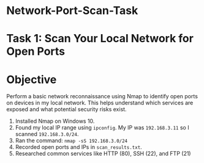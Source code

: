 # Network-Port-Scan-Task
# Task 1: Scan Your Local Network for Open Ports

# Objective
Perform a basic network reconnaissance using Nmap to identify open ports on devices in my local network. This helps understand which services are exposed and what potential security risks exist.



1. Installed Nmap on Windows 10.
2. Found my local IP range using `ipconfig`. My IP was `192.168.3.11` so I scanned `192.168.3.0/24`.
3. Ran the command: `nmap -sS 192.168.3.0/24`
4. Recorded open ports and IPs in `scan_results.txt`.
5. Researched common services like HTTP (80), SSH (22), and FTP (21)
